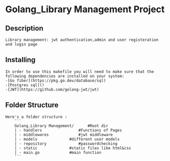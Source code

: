 # Golang_Library Management Project

## Description
	Library management: jwt authentication,admin and user registeration and login page
	
## Installing 
	In order to use this makefile you will need to make sure that the following dependencies are installed on your system:
	-[Go fiber](https://pkg.go.dev/database/sql)
	-[Postgres sql]()
	-[JWT](https://github.com/golang-jwt/jwt)

## Folder Structure
	Here's a folder structure :
		```
		Golang_Library Management/		#Root dir
		| - handlers				#Functions of Pages
		| - middlewares				#jwt middleware
		| - models				#different user models
		| - repository				#passwordchecking
		| - static				#static files like html&css
		| - main.go				#main function
		```

